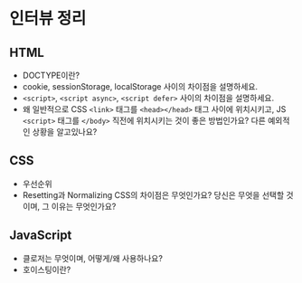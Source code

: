 # 인터뷰 정리

## HTML

- DOCTYPE이란?
- cookie, sessionStorage, localStorage 사이의 차이점을 설명하세요.
- `<script>`, `<script async>`, `<script defer>` 사이의 차이점을 설명하세요.
- 왜 일반적으로 CSS `<link>` 태그를 `<head></head>` 태그 사이에 위치시키고, JS `<script>` 태그를 `</body>` 직전에 위치시키는 것이 좋은 방법인가요? 다른 예외적인 상황을 알고있나요?

## CSS

- 우선순위
- Resetting과 Normalizing CSS의 차이점은 무엇인가요? 당신은 무엇을 선택할 것이며, 그 이유는 무엇인가요?

## JavaScript

- 클로저는 무엇이며, 어떻게/왜 사용하나요?
- 호이스팅이란?

